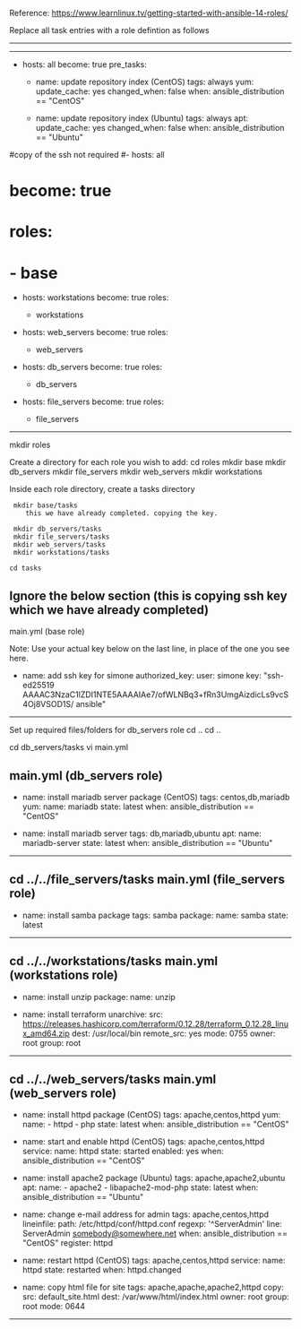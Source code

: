 Reference: https://www.learnlinux.tv/getting-started-with-ansible-14-roles/

Replace all task entries with a role defintion as follows

---------------------------------------------------------------------------------------------

---
- hosts: all
  become: true
  pre_tasks:

  - name: update repository index (CentOS)
    tags: always
    yum:
      update_cache: yes
    changed_when: false
    when: ansible_distribution == "CentOS"

  - name: update repository index (Ubuntu)
    tags: always
    apt:
      update_cache: yes
    changed_when: false
    when: ansible_distribution == "Ubuntu"

#copy of the ssh not required
#- hosts: all
#  become: true
#  roles:
#    - base
   
- hosts: workstations
  become: true
  roles:
    - workstations

- hosts: web_servers
  become: true
  roles:
    - web_servers

- hosts: db_servers
  become: true
  roles:
    - db_servers

- hosts: file_servers
  become: true
  roles:
    - file_servers
---------------------------------------------------------------------------------------------	
	
	


mkdir roles

Create a directory for each role you wish to add:
	 cd roles
	 mkdir base
	 mkdir db_servers
	 mkdir file_servers
	 mkdir web_servers
	 mkdir workstations

Inside each role directory, create a tasks directory

	 mkdir base/tasks
		this we have already completed. copying the key.
		
	 mkdir db_servers/tasks
	 mkdir file_servers/tasks
	 mkdir web_servers/tasks
	 mkdir workstations/tasks

	cd tasks

Ignore the below section (this is copying ssh key which we have already completed)
--------------------------------------------------------------------------------- 
main.yml (base role)

Note: Use your actual key below on the last line, in place of the one you see here.

- name: add ssh key for simone
  authorized_key:
    user: simone
    key: "ssh-ed25519 AAAAC3NzaC1lZDI1NTE5AAAAIAe7/ofWLNBq3+fRn3UmgAizdicLs9vcS4Oj8VSOD1S/ ansible"
--------------------------------------------------------------------------------- 

Set up required files/folders for db_servers role
 cd ..
 cd ..

 cd db_servers/tasks
 vi main.yml

main.yml (db_servers role)
---------------------------------------------------------------------------------------------
- name: install mariadb server package (CentOS)
  tags: centos,db,mariadb
  yum:
    name: mariadb
    state: latest
  when: ansible_distribution == "CentOS"

- name: install mariadb server
  tags: db,mariadb,ubuntu
  apt:
    name: mariadb-server
    state: latest
  when: ansible_distribution == "Ubuntu"
---------------------------------------------------------------------------------------------


 cd ../../file_servers/tasks
main.yml (file_servers role)
---------------------------------------------------------------------------------------------
- name: install samba package
  tags: samba
  package:
    name: samba
    state: latest
---------------------------------------------------------------------------------------------


cd ../../workstations/tasks
main.yml (workstations role)
---------------------------------------------------------------------------------------------
- name: install unzip
  package:
    name: unzip

- name: install terraform
  unarchive:
    src: https://releases.hashicorp.com/terraform/0.12.28/terraform_0.12.28_linux_amd64.zip
    dest: /usr/local/bin
    remote_src: yes
    mode: 0755
    owner: root
    group: root
---------------------------------------------------------------------------------------------


cd ../../web_servers/tasks
main.yml (web_servers role)
---------------------------------------------------------------------------------------------
- name: install httpd package (CentOS)
  tags: apache,centos,httpd
  yum:
    name:
      - httpd
      - php
    state: latest
  when: ansible_distribution == "CentOS"

- name: start and enable httpd (CentOS)
  tags: apache,centos,httpd
  service:
    name: httpd
    state: started
    enabled: yes
  when: ansible_distribution == "CentOS"

- name: install apache2 package (Ubuntu)
  tags: apache,apache2,ubuntu
  apt:
    name:
      - apache2
      - libapache2-mod-php
    state: latest
  when: ansible_distribution == "Ubuntu"

- name: change e-mail address for admin
  tags: apache,centos,httpd
  lineinfile:
    path: /etc/httpd/conf/httpd.conf
    regexp: '^ServerAdmin'
    line: ServerAdmin somebody@somewhere.net
  when: ansible_distribution == "CentOS"
  register: httpd

- name: restart httpd (CentOS)
  tags: apache,centos,httpd
  service:
    name: httpd
    state: restarted
  when: httpd.changed    

- name: copy html file for site
  tags: apache,apache,apache2,httpd
  copy:
    src: default_site.html
    dest: /var/www/html/index.html
    owner: root
    group: root
    mode: 0644
---------------------------------------------------------------------------------------------	 